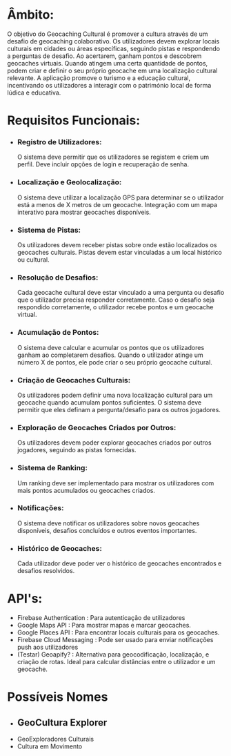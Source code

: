 # Âmbito:
O objetivo do Geocaching Cultural é promover a cultura através de um desafio de geocaching colaborativo. Os utilizadores devem explorar locais culturais em cidades ou áreas específicas, seguindo pistas e respondendo a perguntas de desafio. Ao acertarem, ganham pontos e descobrem geocaches virtuais. Quando atingem uma certa quantidade de pontos, podem criar e definir o seu próprio geocache em uma localização cultural relevante.
A aplicação promove o turismo e a educação cultural, incentivando os utilizadores a interagir com o património local de forma lúdica e educativa.

# Requisitos Funcionais:
- ### Registro de Utilizadores:
    O sistema deve permitir que os utilizadores se registem e criem um perfil.
    Deve incluir opções de login e recuperação de senha.
- ### Localização e Geolocalização:
    O sistema deve utilizar a localização GPS para determinar se o utilizador está a menos de X metros de um geocache.
    Integração com um mapa interativo para mostrar geocaches disponíveis.
- ### Sistema de Pistas:
    Os utilizadores devem receber pistas sobre onde estão localizados os geocaches culturais.
    Pistas devem estar vinculadas a um local histórico ou cultural.
- ### Resolução de Desafios:
    Cada geocache cultural deve estar vinculado a uma pergunta ou desafio que o utilizador precisa responder corretamente.
    Caso o desafio seja respondido corretamente, o utilizador recebe pontos e um geocache virtual.
- ### Acumulação de Pontos:
    O sistema deve calcular e acumular os pontos que os utilizadores ganham ao completarem desafios.
    Quando o utilizador atinge um número X de pontos, ele pode criar o seu próprio geocache cultural.
- ### Criação de Geocaches Culturais:
    Os utilizadores podem definir uma nova localização cultural para um geocache quando acumulam pontos suficientes.
    O sistema deve permitir que eles definam a pergunta/desafio para os outros jogadores.
- ### Exploração de Geocaches Criados por Outros:
    Os utilizadores devem poder explorar geocaches criados por outros jogadores, seguindo as pistas fornecidas.
- ### Sistema de Ranking:
    Um ranking deve ser implementado para mostrar os utilizadores com mais pontos acumulados ou geocaches criados.
- ### Notificações:
    O sistema deve notificar os utilizadores sobre novos geocaches disponíveis, desafios concluídos e outros eventos importantes.
- ### Histórico de Geocaches:
    Cada utilizador deve poder ver o histórico de geocaches encontrados e desafios resolvidos.

# API's:
- Firebase Authentication : Para autenticação de utilizadores
- Google Maps API :  Para mostrar mapas e marcar geocaches.
- Google Places API : Para encontrar locais culturais para os geocaches.
- Firebase Cloud Messaging : Pode ser usado para enviar notificações push aos utilizadores
- (Testar) Geoapify? : Alternativa para geocodificação, localização, e criação de rotas. Ideal para calcular distâncias entre o utilizador e um geocache.

# Possíveis Nomes
- ## GeoCultura Explorer
- GeoExploradores Culturais
- Cultura em Movimento
